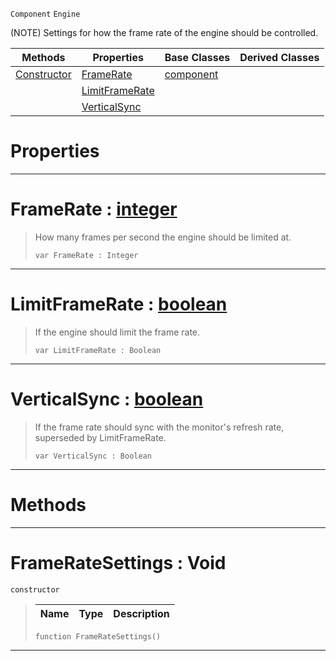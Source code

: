  `Component` `Engine`



(NOTE) Settings for how the frame rate of the engine should be controlled.

|Methods|Properties|Base Classes|Derived Classes|
|---|---|---|---|
|[ Constructor](https://github.com/dragonCASTjosh/PlasmaDocs/blob/master/code_reference/class_reference/frameratesettings.markdown#frameratesettings-void)|[ FrameRate](https://github.com/dragonCASTjosh/PlasmaDocs/blob/master/code_reference/class_reference/frameratesettings.markdown#framerate-plasma-engine-do)|[component](https://github.com/dragonCASTjosh/PlasmaDocs/blob/master/code_reference/class_reference/component.markdown)| |
| |[ LimitFrameRate](https://github.com/dragonCASTjosh/PlasmaDocs/blob/master/code_reference/class_reference/frameratesettings.markdown#limitframerate-plasma-engi)| | |
| |[ VerticalSync](https://github.com/dragonCASTjosh/PlasmaDocs/blob/master/code_reference/class_reference/frameratesettings.markdown#verticalsync-plasma-engine)| | |


 #  Properties


---  
 #  FrameRate : [integer](https://github.com/dragonCASTjosh/PlasmaDocs/blob/master/code_reference/lightning_base_types/integer.markdown)

> How many frames per second the engine should be limited at.
> ``` lang=cpp, name=Lightning
> var FrameRate : Integer


---  
 #  LimitFrameRate : [boolean](https://github.com/dragonCASTjosh/PlasmaDocs/blob/master/code_reference/lightning_base_types/boolean.markdown)

> If the engine should limit the frame rate.
> ``` lang=cpp, name=Lightning
> var LimitFrameRate : Boolean


---  
 #  VerticalSync : [boolean](https://github.com/dragonCASTjosh/PlasmaDocs/blob/master/code_reference/lightning_base_types/boolean.markdown)

> If the frame rate should sync with the monitor's refresh rate, superseded by LimitFrameRate.
> ``` lang=cpp, name=Lightning
> var VerticalSync : Boolean


---  
 #  Methods


---  
 #  FrameRateSettings : Void

 `constructor`

> 
> |Name|Type|Description|
> |---|---|---|
> ``` lang=cpp, name=Lightning
> function FrameRateSettings()
> ``` 


---  
 

 